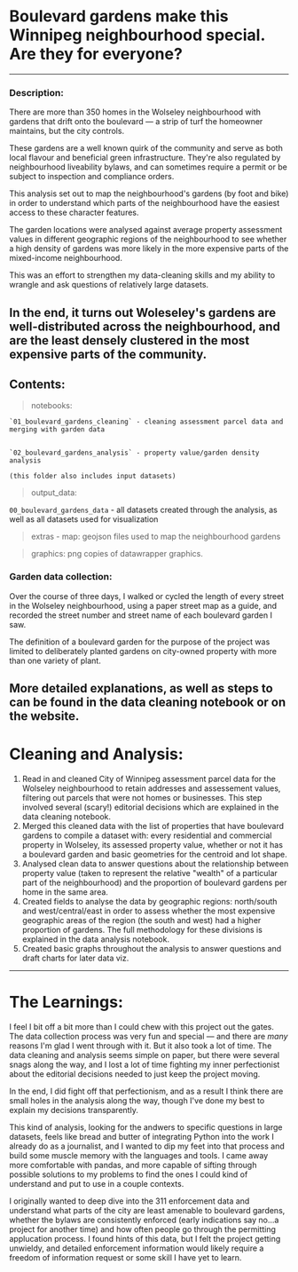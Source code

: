 # Boulevard gardens make this Winnipeg neighbourhood special. Are they for everyone?
---

### Description: 
There are more than 350 homes in the Wolseley neighbourhood with gardens that drift onto the boulevard — a strip of turf the homeowner maintains, but the city controls. 

These gardens are a well known quirk of the community and serve as both local flavour and beneficial green infrastructure. They're also regulated by neighbourhood liveability bylaws, and can sometimes require a permit or be subject to inspection and compliance orders. 

This analysis set out to map the neighbourhood's gardens (by foot and bike) in order to understand which parts of the neighbourhood have the easiest access to these character features. 

The garden locations were analysed against average property assessment values in different geographic regions of the neighbourhood to see whether a high density of gardens was more likely in the more expensive parts of the mixed-income neighbourhood. 

This was an effort to strengthen my data-cleaning skills and my ability to wrangle and ask questions of relatively large datasets.

In the end, it turns out Woleseley's gardens are well-distributed across the neighbourhood, and are the least densely clustered in the most expensive parts of the community.
---

## Contents:

> notebooks: 

    `01_boulevard_gardens_cleaning` - cleaning assessment parcel data and merging with garden data


    `02_boulevard_gardens_analysis` - property value/garden density analysis

    (this folder also includes input datasets)

> output_data:

   `00_boulevard_gardens_data` - all datasets created through the analysis, as well as all datasets used for visualization

> extras - map:
     geojson files used to map the neighbourhood gardens

> graphics: 
    png copies of datawrapper graphics.



### Garden data collection:

Over the course of three days, I walked or cycled the length of every street in the Wolseley neighbourhood, using a paper street map as a guide, and recorded the street number and street name of each boulevard garden I saw. 

The definition of a boulevard garden for the purpose of the project was limited to deliberately planted gardens on city-owned property with more than one variety of plant. 

More detailed explanations, as well as steps to  can be found in the data cleaning notebook or on the website.
---

# Cleaning and Analysis:

1. Read in and cleaned City of Winnipeg assessment parcel data for the Wolseley neighbourhood to retain addresses and assessement values, filtering out parcels that were not homes or businesses. This step involved several (scary!) editorial decisions which are explained in the data cleaning notebook.
2. Merged this cleaned data with the list of properties that have boulevard gardens to compile a dataset with: every residential and commercial property in Wolseley, its assessed property value, whether or not it has a boulevard garden and basic geometries for the centroid and lot shape.
3. Analysed clean data to answer questions about the relationship between property value (taken to represent the relative "wealth" of a particular part of the neighbourhood) and the proportion of boulevard gardens per home in the same area.
4. Created fields to analyse the data by geographic regions: north/south and west/central/east in order to assess whether the most expensive geographic areas of the region (the south and west) had a higher proportion of gardens. The full methodology for these divisions is explained in the data analysis notebook.
5. Created basic graphs throughout the analysis to answer questions and draft charts for later data viz.
---

# The Learnings:

I feel I bit off a bit more than I could chew with this project out the gates. The data collection process was very fun and special — and there are _many_ reasons I'm glad I went through with it. But it also took a lot of time. The data cleaning and analysis seems simple on paper, but there were several snags along the way, and I lost a lot of time fighting my inner perfectionist about the editorial decisions needed to just keep the project moving. 

In the end, I did fight off that perfectionism, and as a result I think there are small holes in the analysis along the way, though I've done my best to explain my decisions transparently.

This kind of analysis, looking for the andwers to specific questions in large datasets, feels like bread and butter of integrating Python into the work I already do as a journalist, and I wanted to dip my feet into that process and build some muscle memory with the languages and tools. I came away more comfortable with pandas, and more capable of sifting through possible solutions to my problems to find the ones I could kind of understand and put to use in a couple contexts. 

I originally wanted to deep dive into the 311 enforcement data and understand what parts of the city are least amenable to boulevard gardens, whether the bylaws are consistently enforced (early indications say no...a project for another time) and how often people go through the permitting applucation process. I found hints of this data, but I felt the project getting unwieldy, and detailed enforcement information would likely require a freedom of information request or some skill I have yet to learn.